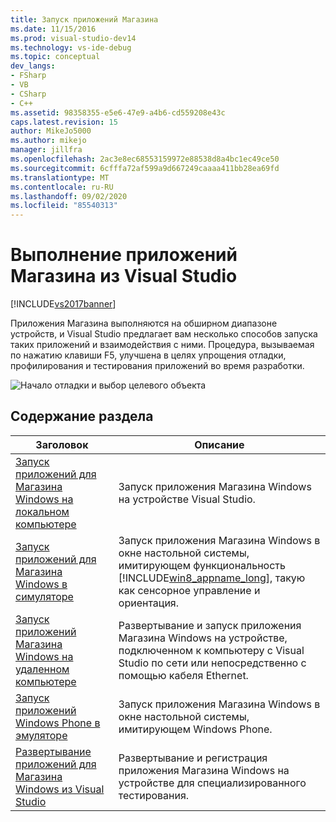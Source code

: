 ```yaml
---
title: Запуск приложений Магазина
ms.date: 11/15/2016
ms.prod: visual-studio-dev14
ms.technology: vs-ide-debug
ms.topic: conceptual
dev_langs:
- FSharp
- VB
- CSharp
- C++
ms.assetid: 98358355-e5e6-47e9-a4b6-cd559208e43c
caps.latest.revision: 15
author: MikeJo5000
ms.author: mikejo
manager: jillfra
ms.openlocfilehash: 2ac3e8ec68553159972e88538d8a4bc1ec49ce50
ms.sourcegitcommit: 6cfffa72af599a9d667249caaaa411bb28ea69fd
ms.translationtype: MT
ms.contentlocale: ru-RU
ms.lasthandoff: 09/02/2020
ms.locfileid: "85540313"
---
```

# <a name="run-store-apps-from-visual-studio"></a>Выполнение приложений Магазина из Visual Studio
[!INCLUDE[vs2017banner](../includes/vs2017banner.md)]

Приложения Магазина выполняются на обширном диапазоне устройств, и Visual Studio предлагает вам несколько способов запуска таких приложений и взаимодействия с ними. Процедура, вызываемая по нажатию клавиши F5, улучшена в целях упрощения отладки, профилирования и тестирования приложений во время разработки.

 ![Начало отладки и выбор целевого объекта](../debugger/media/vsrun-dropdownlist.png "VSRUN_DropDownList")

## <a name="in-this-section"></a>Содержание раздела

|Заголовок|Описание|
|-|-|
|[Запуск приложений для Магазина Windows на локальном компьютере](../debugger/run-windows-store-apps-on-the-local-machine.md)|Запуск приложения Магазина Windows на устройстве Visual Studio.|
|[Запуск приложений для Магазина Windows в симуляторе](../debugger/run-windows-store-apps-in-the-simulator.md)|Запуск приложения Магазина Windows в окне настольной системы, имитирующем функциональность [!INCLUDE[win8_appname_long](../includes/win8-appname-long-md.md)], такую как сенсорное управление и ориентация.|
|[Запуск приложений Магазина Windows на удаленном компьютере](../debugger/run-windows-store-apps-on-a-remote-machine.md)|Развертывание и запуск приложения Магазина Windows на устройстве, подключенном к компьютеру с Visual Studio по сети или непосредственно с помощью кабеля Ethernet.|
|[Запуск приложений Windows Phone в эмуляторе](../debugger/run-windows-phone-apps-in-the-emulator.md)|Запуск приложения Магазина Windows в окне настольной системы, имитирующем Windows Phone.|
|[Развертывание приложений для Магазина Windows из Visual Studio](../debugger/deploy-windows-store-apps-from-visual-studio.md)|Развертывание и регистрация приложения Магазина Windows на устройстве для специализированного тестирования.|
